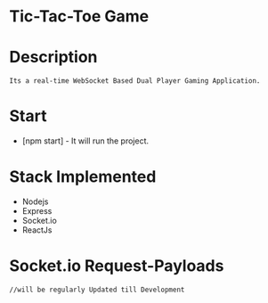 # Tic-Tac-Toe Game

# Description
    Its a real-time WebSocket Based Dual Player Gaming Application.

# Start
 - [npm start] - It will run the project.

# Stack Implemented
 - Nodejs
 - Express
 - Socket.io
 - ReactJs

# Socket.io Request-Payloads
    //will be regularly Updated till Development


